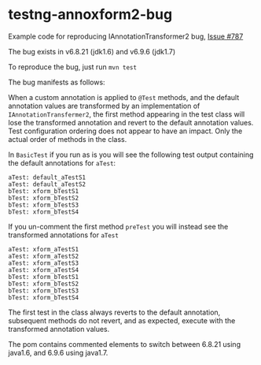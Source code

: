 # testng-annoxform2-bug
Example code for reproducing IAnnotationTransformer2 bug, [Issue #787](https://github.com/cbeust/testng/issues/787)

The bug exists in v6.8.21 (jdk1.6) and v6.9.6 (jdk1.7)

To reproduce the bug, just run `mvn test`

The bug manifests as follows:

When a custom annotation is applied to `@Test` methods, and the default annotation values are transformed by an implementation of `IAnnotationTransfermer2`, the first method appearing in the test class will lose the transformed annotation and revert to the default annotation values. Test configuration ordering does not appear to have an impact.  Only the actual order of methods in the class.

In `BasicTest` if you run as is you will see the following test output containing the default annotations for `aTest`:

```
aTest: default_aTestS1
aTest: default_aTestS2
bTest: xform_bTestS1
bTest: xform_bTestS2
bTest: xform_bTestS3
bTest: xform_bTestS4
```

If you un-comment the first method `preTest` you will instead see the transformed annotations for `aTest`
```
aTest: xform_aTestS1
aTest: xform_aTestS2
aTest: xform_aTestS3
aTest: xform_aTestS4
bTest: xform_bTestS1
bTest: xform_bTestS2
bTest: xform_bTestS3
bTest: xform_bTestS4
```

The first test in the class always reverts to the default annotation, subsequent methods do not revert, and as expected, execute with the transformed annotation values.

The pom contains commented elements to switch between 6.8.21 using java1.6, and 6.9.6 using java1.7.


